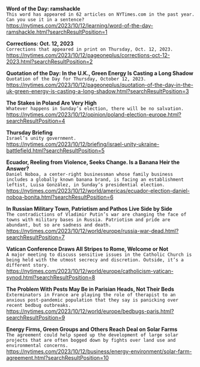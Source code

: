 **Word of the Day: ramshackle**\
`This word has appeared in 62 articles on NYTimes.com in the past year. Can you use it in a sentence?`\
https://nytimes.com/2023/10/12/learning/word-of-the-day-ramshackle.html?searchResultPosition=1

**Corrections: Oct. 12, 2023**\
`Corrections that appeared in print on Thursday, Oct. 12, 2023.`\
https://nytimes.com/2023/10/12/pageoneplus/corrections-oct-12-2023.html?searchResultPosition=2

**Quotation of the Day: In the U.K., Green Energy Is Casting a Long Shadow**\
`Quotation of the Day for Thursday, October 12, 2023.`\
https://nytimes.com/2023/10/12/pageoneplus/quotation-of-the-day-in-the-uk-green-energy-is-casting-a-long-shadow.html?searchResultPosition=3

**The Stakes in Poland Are Very High**\
`Whatever happens in Sunday’s election, there will be no salvation.`\
https://nytimes.com/2023/10/12/opinion/poland-election-europe.html?searchResultPosition=4

**Thursday Briefing**\
`Israel’s unity government.`\
https://nytimes.com/2023/10/12/briefing/israel-unity-ukraine-battlefield.html?searchResultPosition=5

**Ecuador, Reeling from Violence, Seeks Change. Is a Banana Heir the Answer?**\
`Daniel Noboa, a center-right businessman whose family business includes a globally known banana brand, is facing an establishment leftist, Luisa González, in Sunday’s presidential election.`\
https://nytimes.com/2023/10/12/world/americas/ecuador-election-daniel-noboa-bonita.html?searchResultPosition=6

**In Russian Military Town, Patriotism and Pathos Live Side by Side**\
`The contradictions of Vladimir Putin’s war are changing the face of towns with military bases in Russia. Patriotism and pride are abundant, but so are sadness and death.`\
https://nytimes.com/2023/10/12/world/europe/russia-war-dead.html?searchResultPosition=7

**Vatican Conference Draws All Stripes to Rome, Welcome or Not**\
`A major meeting to discuss sensitive issues in the Catholic Church is being held with the utmost secrecy and discretion. Outside, it’s a different story.`\
https://nytimes.com/2023/10/12/world/europe/catholicism-vatican-synod.html?searchResultPosition=8

**The Problem With Pests May Be in Parisian Heads, Not Their Beds**\
`Exterminators in France are playing the role of therapist to an anxious post-pandemic population that they say is panicking over recent bedbug outbreaks.`\
https://nytimes.com/2023/10/12/world/europe/bedbugs-paris.html?searchResultPosition=9

**Energy Firms, Green Groups and Others Reach Deal on Solar Farms**\
`The agreement could help speed up the development of large solar projects that are often bogged down by fights over land use and environmental concerns.`\
https://nytimes.com/2023/10/12/business/energy-environment/solar-farm-agreement.html?searchResultPosition=10

